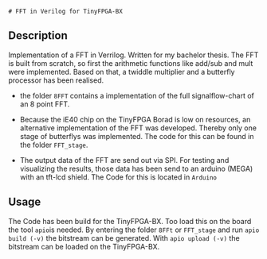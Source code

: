 	# FFT in Verilog for TinyFPGA-BX

## Description

Implementation of a FFT in Verrilog. Written for my bachelor thesis. The FFT is built from scratch, so first the arithmetic functions like add/sub and mult were implemented. Based on that, a twiddle multiplier and a butterfly processor has been realised.

- the folder `8FFT` contains a implementation of the full signalflow-chart of an 8 point FFT.

- Because the iE40 chip on the TinyFPGA Borad is low on resources, an alternative implementation of the FFT was developed. Thereby only one stage of butterflys was implemented. The code for this can be found in the folder `FFT_stage`.

- The output data of the FFT are send out via SPI. For testing and visualizing the results, those data has been send to an arduino (MEGA) with an tft-lcd shield. The Code for this is located in `Arduino`

## Usage

The Code has been build for the TinyFPGA-BX. Too load this on the board the tool `apio`is needed. By entering the folder `8FFt` or `FFT_stage` and run `apio build (-v)` the bitstream can be generated. With `apio upload (-v)` the bitstream can be loaded on the TinyFPGA-BX.

